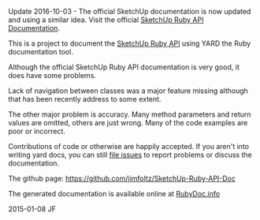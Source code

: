 Update 2016-10-03 - The official SketchUp documentation is now updated and using a similar idea. Visit the official [SketchUp Ruby API Documentation](http://ruby.sketchup.com/).


This is a project to document the [SketchUp Ruby API](http://www.sketchup.com/intl/en/developer/ "SketchUp Ruby API") using YARD the Ruby documentation tool.

Although the official SketchUp Ruby API documentation is very good, it does have some problems. 

Lack of navigation between classes was a major feature missing although that has been recently address to some extent. 

The other major problem is accuracy. Many method parameters and return values are omitted, others are just wrong. Many of the code examples are poor or incorrect. 



Contributions of code or otherwise are happily accepted. If you aren't into writing yard docs, you can still [file issues](https://github.com/jimfoltz/SketchUp-Ruby-API-Doc/issues "issues") to report problems or  discuss the documentation.


The github page: https://github.com/jimfoltz/SketchUp-Ruby-API-Doc


The generated documentation is available online at [RubyDoc.info](http://rubydoc.info/github/jimfoltz/SketchUp-Ruby-API-Doc/master/frames "RubyDoc.info page") 

2015-01-08
JF
